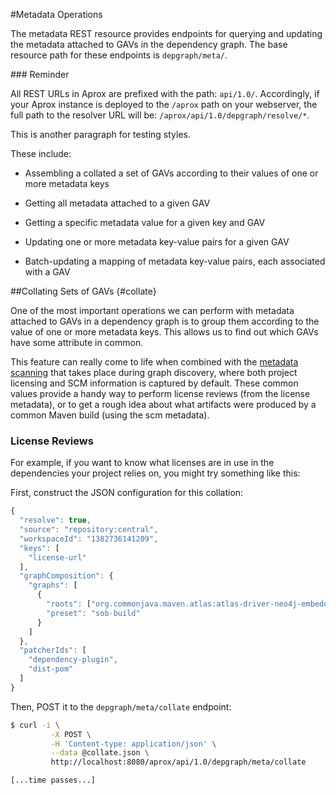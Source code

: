 <!-- Freeki metadata. Do not remove this section!
TITLE: Metadata
-->
#Metadata Operations

The metadata REST resource provides endpoints for querying and updating the metadata attached to GAVs in the dependency graph. The base resource path for these endpoints is `depgraph/meta/`.

<div class="start-sidebar" id="sidebar1"></div>
### Reminder

All REST URLs in Aprox are prefixed with the path: `api/1.0/`. Accordingly, if your Aprox instance is deployed to the `/aprox` path on your webserver, the full path to the resolver URL will be: `/aprox/api/1.0/depgraph/resolve/*`.

This is another paragraph for testing styles.
<div class="end-sidebar"></div>

These include:

- Assembling a collated a set of GAVs according to their values of one or more metadata keys

- Getting all metadata attached to a given GAV

- Getting a specific metadata value for a given key and GAV

- Updating one or more metadata key-value pairs for a given GAV

- Batch-updating a mapping of metadata key-value pairs, each associated with a GAV


##Collating Sets of GAVs {#collate}

One of the most important operations we can perform with metadata attached to GAVs in a dependency graph is to group them according to the value of one or more metadata keys. This allows us to find out which GAVs have some attribute in common. 

This feature can really come to life when combined with the [metadata scanning][1] that takes place during graph discovery, where both project licensing and SCM information is captured by default. These common values provide a handy way to perform license reviews (from the license metadata), or to get a rough idea about what artifacts were produced by a common Maven build (using the scm metadata).

### License Reviews

For example, if you want to know what licenses are in use in the dependencies your project relies on, you might try something like this:

First, construct the JSON configuration for this collation:

```javascript
{
  "resolve": true,
  "source": "repository:central",
  "workspaceId": "1382736141209",
  "keys": [
    "license-url"
  ],
  "graphComposition": {
    "graphs": [
      {
        "roots": ["org.commonjava.maven.atlas:atlas-driver-neo4j-embedded:0.9.1"],
        "preset": "sob-build"
      }
    ]
  },
  "patcherIds": [
    "dependency-plugin",
    "dist-pom"
  ]
}
```

Then, POST it to the `depgraph/meta/collate` endpoint:

```bash
$ curl -i \
         -X POST \
         -H 'Content-type: application/json' \
         --data @collate.json \
         http://localhost:8080/aprox/api/1.0/depgraph/meta/collate

[...time passes...]


```


  [1]: http://Discovering-Graphs#scanning
